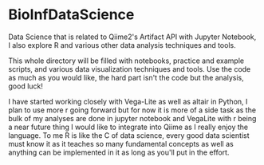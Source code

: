 # BioInfDataScience
Data Science that is related to Qiime2's Artifact API with Jupyter Notebook, I also explore R and various other data analysis techniques and tools.

This whole directory will be filled with notebooks, practice and example scripts, and various data visualization techniques and tools. Use the code as much as you
would like, the hard part isn't the code but the analysis, good luck!

I have started working closely with Vega-Lite as well as altair in Python, I plan to use more r going forward but for now it is more of a side task as the bulk of my analyses are done in jupyter notebook and VegaLite with r being a near future thing I would like to integrate into Qiime as I really enjoy the language. To me R is like the C of data science, every good data scientist must know it as it teaches so many fundamental concepts as well as anything can be implemented in it as long as you'll put in the effort.
